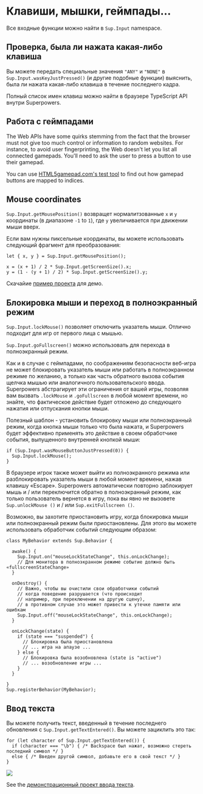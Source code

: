 # Клавиши, мышки, геймпады...

Все входные функции можно найти в `Sup.Input` namespace.

## Проверка, была ли нажата какая-либо клавиша

Вы можете передать специальные значения `"ANY"` и `"NONE"` в `Sup.Input.wasKeyJustPressed()` (и другие подобные функции) выяснить, была ли нажата какая-либо клавиша в течение последнего кадра.

Полный список имен клавиш можно найти в браузере TypeScript API внутри Superpowers.

## Работа с геймпадами

The Web APIs have some quirks stemming from the fact that the browser must not
give too much control or information to random websites. For instance,
to avoid user fingerprinting, the Web doesn't let you list all connected gamepads.
You'll need to ask the user to press a button to use their gamepad.

You can use [HTML5gamepad.com's test tool](http://html5gamepad.com/)
to find out how gamepad buttons are mapped to indices.

## Mouse coordinates

`Sup.Input.getMousePosition()` возвращет нормалитзованные `x` и `y` координаты (в диапазоне `-1` to `1`), где `y` увеличивается при движении мыши вверх.

Если вам нужны пиксельные координаты, вы можете использовать следующий фрагмент для преобразования:

```
let { x, y } = Sup.Input.getMousePosition();

x = (x + 1) / 2 * Sup.Input.getScreenSize().x;
y = (1 - (y + 1) / 2) * Sup.Input.getScreenSize().y;
```

Скачайие [пример проекта](https://bitbucket.org/sparklinlabs/superpowers-mouse-pixels/) для демо.

## Блокировка мыши и переход в полноэкранный режим

`Sup.Input.lockMouse()` позволяет отключить указатель мыши. Отлично подходит для игр от первого лица с мышью.

`Sup.Input.goFullscreen()` можно использовать для перехода в полноэкранный режим.

Как и в случае с геймпадами, по соображениям безопасности веб-игра не может блокировать указатель мыши или работать в полноэкранном режиме по желанию, а только как часть обратного вызова события щелчка мышью или аналогичного пользовательского ввода. Superpowers абстрагирует эти ограничения от вашей игры, позволяя вам вызвать `.lockMouse` и `.goFullscreen` в любой момент времени, но знайте, что фактическое действие будет отложено до следующего нажатия или отпускания кнопки мыши.

Полезный шаблон - установить блокировку мыши или полноэкранный режим, когда кнопка мыши только что была нажата, и Superpowers будет эффективно применять это действие в своем обработчике события, выпущенного внутренней кнопкой мыши:

```
if (Sup.Input.wasMouseButtonJustPressed(0)) {
  Sup.Input.lockMouse();
}
```

В браузере игрок также может выйти из полноэкранного режима или разблокировать указатель мыши в любой момент времени, нажав клавишу «Escape». Superpowers автоматически повторно заблокирует мышь и / или переключится обратно в полноэкранный режим, как только пользователь вернется в игру, пока вы явно не вызовете `Sup.unlockMouse ()` и / или `Sup.exitFullscreen ()`.

Возможно, вы захотите приостановить игру, когда блокировка мыши или полноэкранный режим были приостановлены.
Для этого вы можете использовать обработчик событий следующим образом:

```
class MyBehavior extends Sup.Behavior {

  awake() {
    Sup.Input.on("mouseLockStateChange", this.onLockChange);
    // Для монитора в полноэкранном режиме событие должно быть «fullscreenStateChange»
  }

  onDestroy() {
    // Важно, чтобы вы очистили свои обработчики событий
    // когда поведение разрушается (что происходит
    // например, при переключении на другую сцену),
    // в противном случае это может привести к утечке памяти или ошибкам
    Sup.Input.off("mouseLockStateChange", this.onLockChange);
  }

  onLockChange(state) {
    if (state === "suspended") {
      // Блокировка была приостановлена
      // ... игра на апаузе ...
    } else {
      // Блокировка была возобновлена (state is "active")
      // ... возобновление игры ...
    }
  }

}
Sup.registerBehavior(MyBehavior);
```

## Ввод текста

Вы можете получить текст, введенный в течение последнего обновления с `Sup.Input.getTextEntered()`. Вы можете зациклить это так:

```
for (let character of Sup.Input.getTextEntered()) {
  if (character === "\b") { /* Backspace был нажат, возможно стереть последний символ */ }
  else { /* Введен другой символ, добавьте его в свой текст */ }
}
```

![](http://i.imgur.com/MWG8yPe.gif)

See the [демонстрационный проект ввода текста](https://bitbucket.org/sparklinlabs/superpowers-text-input-demo/src).
